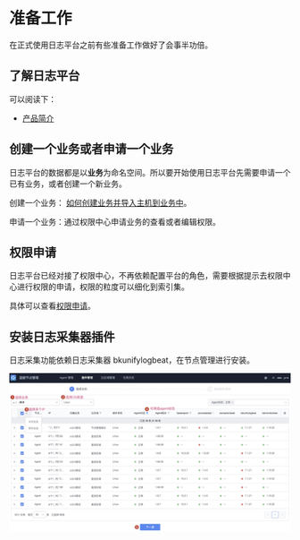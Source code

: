 # 准备工作

在正式使用日志平台之前有些准备工作做好了会事半功倍。

## 了解日志平台

可以阅读下：

* [产品简介](../Intro/README.md)

## 创建一个业务或者申请一个业务

日志平台的数据都是以**业务**为命名空间。所以要开始使用日志平台先需要申请一个已有业务，或者创建一个新业务。

创建一个业务： [如何创建业务并导入主机到业务中](../../../../CMDB/3.10/UserGuide/QuickStart/case1.md)。

申请一个业务：通过权限中心申请业务的查看或者编辑权限。

## 权限申请

日志平台已经对接了权限中心，不再依赖配置平台的角色，需要根据提示去权限中心进行权限的申请，权限的粒度可以细化到索引集。

具体可以查看[权限申请](./perm.md)。

## 安装日志采集器插件

日志采集功能依赖日志采集器 bkunifylogbeat，在节点管理进行安装。

![-w2020](media/16044598148362.jpg)


